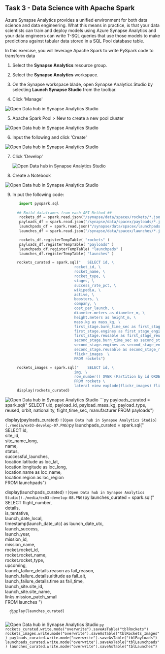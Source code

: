 ## Task 3 - Data Science with Apache Spark

Azure Synapse Analytics provides a unified environment for both data science and data engineering. What this means in practice, is that your data scientists can train and deploy models using Azure Synapse Analytics and your data engineers can write T-SQL queries that use those models to make predictions against tabular data stored in a SQL Pool database table.

In this exercise, you will leverage Apache Spark to write PySpark code to transform data

1. Select the **Synapse Analytics** resource group.

2. Select the **Synapse Analytics** workspace.

3. On the Synapse workspace blade, open Synapse Analytics Studio by selecting **Launch Synapse Studio** from the toolbar.
   
4. Click 'Manage'

  ![Open Data hub in Synapse Analytics Studio](./media/ex03-develop-01.PNG)

5. Apache Spark Pool > New to create a new pool cluster

  ![Open Data hub in Synapse Analytics Studio](./media/ex03-develop-02.PNG)

6. Input the following and click 'Create'

  ![Open Data hub in Synapse Analytics Studio](./media/ex03-develop-04.PNG)
  
7. Click 'Develop'

   ![Open Data hub in Synapse Analytics Studio](./media/ex03-develop-03.PNG)
   
8.  Create a Notebook

   ![Open Data hub in Synapse Analytics Studio](./media/ex03-develop-05.PNG)

9. In put the following code:

   ```py
      import pyspark.sql
      
     ## Build dataframes from each API Method ##
      rockets_df = spark.read.json("/synapse/data/spacex/rockets/*.json")
      payloads_df = spark.read.json("/synapse/data/spacex/payloads/*.json")
      launchpads_df = spark.read.json("/synapse/data/spacex/launchpads/*.json")
      launches_df = spark.read.json("/synapse/data/spacex/launches/*.json")
   ```
   ```py
      rockets_df.registerTempTable( "rockets" )
      payloads_df.registerTempTable( "payloads" )
      launchpads_df.registerTempTable( "launchpads" )
      launches_df.registerTempTable( "launches" )
    ```
    ```py
      rockets_curated = spark.sql("   SELECT id, \
                                rocket_id, \
                                rocket_name, \
                                rocket_type, \
                                stages, \
                                success_rate_pct, \
                                wikipedia, \
                                active, \
                                boosters, \
                                company, \
                                cost_per_launch, \
                                diameter.meters as diameter_m, \
                                height.meters as height_m, \
                                mass.kg as mass_kg, \
                                first_stage.burn_time_sec as first_stage_burn_time_sec, \
                                first_stage.engines as first_stage_engines, \
                                first_stage.reusable as first_stage_reusable, \
                                second_stage.burn_time_sec as second_stage_burn_time_sec, \
                                second_stage.engines as second_stage_engines, \
                                second_stage.reusable as second_stage_reusable, \
                                flickr_images  \
                                FROM rockets")

      rockets_images = spark.sql("    SELECT id, \
                                img, \
                                row_number() OVER (Partition by id ORDER BY null) as ImageNumber \
                                FROM rockets \
                                lateral view explode(flickr_images) flickr_images as img ")
      display(rockets_curated)
     ```
 ![Open Data hub in Synapse Analytics Studio](./media/ex03-develop-06.PNG)
    ```py
   payloads_curated = spark.sql("   SELECT uid, payload_id, payload_mass_kg, payload_type, reused, orbit, nationality, flight_time_sec, manufacturer FROM payloads")

   display(payloads_curated)
     ```
 ![Open Data hub in Synapse Analytics Studio](./media/ex03-develop-07.PNG)
     ```py
   launchpads_curated = spark.sql("   SELECT id, \
                                    site_id, \
                                    site_name_long, \
                                    name, \
                                    status, \
                                    successful_launches, \
                                    location.latitude as loc_lat, \
                                    location.longitude as loc_long, \
                                    location.name as loc_name, \
                                    location.region as loc_region  \
                                    FROM launchpads")

   display(launchpads_curated)
     ```
  ![Open Data hub in Synapse Analytics Studio](./media/ex03-develop-08.PNG)
     ```py
     launches_curated = spark.sql("   SELECT flight_number, \
                                  details, \
                                  is_tentative, \
                                  launch_date_local, \
                                  timestamp(launch_date_utc)  as launch_date_utc, \
                                  launch_success, \
                                  launch_year, \
                                  mission_id, \
                                  mission_name, \
                                  rocket.rocket_id, \
                                  rocket.rocket_name, \
                                  rocket.rocket_type, \
                                  upcoming, \
                                  launch_failure_details.reason as fail_reason, \
                                  launch_failure_details.altitude as fail_alt, \
                                  launch_failure_details.time as fail_time, \
                                  launch_site.site_id, \
                                  launch_site.site_name, \
                                  links.mission_patch_small \
                                  FROM launches ")

      display(launches_curated)
      ```
 ![Open Data hub in Synapse Analytics Studio](./media/ex03-develop-09.PNG)
      ```py
      rockets_curated.write.mode("overwrite").saveAsTable("tblRockets")
      rockets_images.write.mode("overwrite").saveAsTable("tblRockets_Images")
      payloads_curated.write.mode("overwrite").saveAsTable("tblPayloads")
      launchpads_curated.write.mode("overwrite").saveAsTable("tblLaunchpads")
      launches_curated.write.mode("overwrite").saveAsTable("tblLaunches")
      ```
